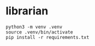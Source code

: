 # librarian

```
python3 -m venv .venv
source .venv/bin/activate
pip install -r requirements.txt
```
